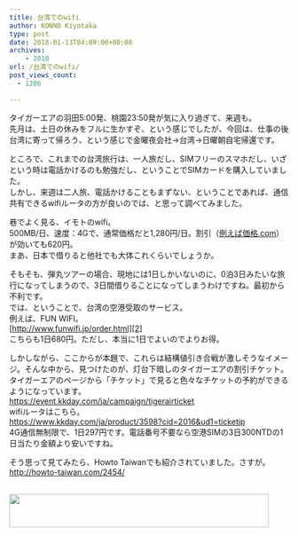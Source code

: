 ```yaml
---
title: 台湾でのwifi
author: KONNO Kiyotaka
type: post
date: 2018-01-13T04:09:00+00:00
archives:
    - 2018
url: /台湾でのwifi/
post_views_count:
  - 1286

---
```

タイガーエアの羽田5:00発、桃園23:50発が気に入り過ぎて、来週も。  
先月は、土日の休みをフルに生かすぞ、という感じでしたが、今回は、仕事の後台湾に寄って帰ろう、という感じで金曜夜会社→台湾→日曜朝自宅帰還です。

ところで、これまでの台湾旅行は、一人旅だし、SIMフリーのスマホだし、いざという時は電話かけるのも勉強だし、ということでSIMカードを購入していました。  
しかし、来週は二人旅、電話かけることもまずない、ということであれば、通信共有できるwifiルータの方が良いのでは、と思って調べてみました。

巷でよく見る、イモトのwifi。  
500MB/日、速度：4Gで、通常価格だと1,280円/日。割引（[例えば価格.com][1]）が効いても620円。  
まあ、日本で借りると他社でも大体これくらいでしょうか。

そもそも、弾丸ツアーの場合、現地には1日しかいないのに、0泊3日みたいな旅行になってしまうので、3日間借りることになってしまうわけですね。最初から不利です。  
では、ということで、台湾の空港受取のサービス。  
例えば、FUN WIFI。  
[http://www.funwifi.jp/order.html][2]  
こちらも1日680円。ただし、本当に1日でよいのでよりお得。

しかしながら、ここからが本題で、これらは結構値引き合戦が激しそうなイメージ。そんな中から、見つけたのが、灯台下暗しのタイガーエアの割引チケット。タイガーエアのページから「チケット」で見ると色々なチケットの予約ができるようになっています。  
<https://event.kkday.com/ja/campaign/tigerairticket>  
wifiルータはこちら。  
<https://www.kkday.com/ja/product/3598?cid=2016&ud1=ticketjp>  
4G通信無制限で、1日297円です。電話番号不要なら空港SIMの3日300NTDの1日当たり金額より安いですね。

そう思って見てみたら、Howto Taiwanでも紹介されていました。さすが。  
<http://howto-taiwan.com/2454/>

<a href="https://px.a8.net/svt/ejp?a8mat=2TXWCR+5GH3YA+3PTI+62MDD" target="_blank" rel="nofollow"><br /> <img width="468" height="60" alt="" src="https://www24.a8.net/svt/bgt?aid=171222795330&wid=003&eno=01&mid=s00000017343001020000&mc=1" border="0" /></a>  
<img width="1" height="1" alt="" src="https://i0.wp.com/www17.a8.net/0.gif?resize=1%2C1&#038;ssl=1" border="0" data-recalc-dims="1" />

 [1]: https://l.facebook.com/l.php?u=http%3A%2F%2Fxn--r8j3dr99hucq31m.com%2F&h=ATM3nmYpFZb9lGdFeuamNIlqglVDKqpLLyk1mEReX59TaFPdaaanWxfRB6Vrn2r_WSFNAT_fDGBr-5Iep-mW9Ep7ThKI9bC82oKJ3cpv3_pROrgzXNDiqghL-RZ7lmobg695KNqLl8IdNI7itHZ8ncWBW6S1ZZ5n6Q9UoVRB2GqBKdqZpwu4YFNaqDeid0pL2C4zaOk68i5GaRHRB_gsmxATiqwK1524gdBUZCqpYA58HWoktpDF4Aw4t7u3FAQFQtKVQ5Rkvup1lH8-wx44__v6vCw98n-Exg
 [2]: https://l.facebook.com/l.php?u=http%3A%2F%2Fwww.funwifi.jp%2Forder.html&h=ATM6GNaoaBuA0QbKhYUA_UDb_oU1EpY5okgScGbHudnMXyKqAn4BsuW8-cThjyHF_wVRKQdb68_C0qZIo08txR4-wfRb0fj5GKqKkl5wrX4PalXs1NyH72kQhGW4X9nvREPyLvexv7QG8g-uVzPds-6Ti8xs7BdiY75NmVjNvpOGoMNx77_UBAhd5Rsesp4_OY_nQHpdXKDOVzEm0PcTkctefAyqNDYioyydKHHBiPATak7kzy19GBMoFnxpT-jtt8leY3LuaOJZka1vqxHOAT4PmOnL3MKP1w
